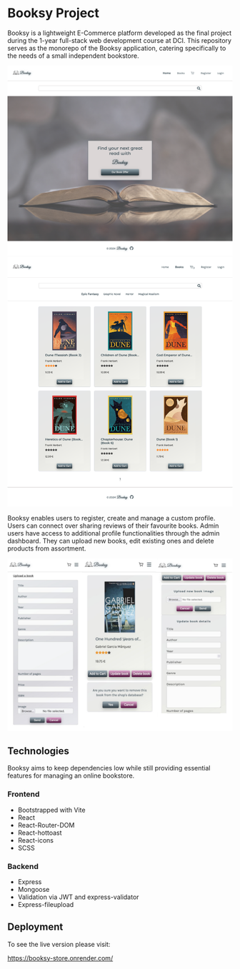 # Booksy Project

Booksy is a lightweight E-Commerce platform developed as the final project during the 1-year full-stack web development course at DCI. This repository serves as the monorepo of the Booksy application, catering specifically to the needs of a small independent bookstore.

![Preview](./booksy_frontend/public/readmeImage_1.png)
![Preview](./booksy_frontend/public/readmeImage_2.png)

Booksy enables users to register, create and manage a custom profile. Users can connect over sharing reviews of their favourite books. Admin users have access to additional profile functionalities through the admin dashboard. They can upload new books, edit existing ones and delete products from assortment.

![Preview](./booksy_frontend/public/readmeImage_3.png)

## Technologies

Booksy aims to keep dependencies low while still providing essential features for managing an online bookstore.

### Frontend

- Bootstrapped with Vite
- React
- React-Router-DOM
- React-hottoast
- React-icons
- SCSS

### Backend

- Express
- Mongoose
- Validation via JWT and express-validator
- Express-fileupload

## Deployment

To see the live version please visit:

https://booksy-store.onrender.com/
